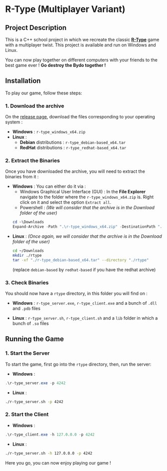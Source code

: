 # R-Type (Multiplayer Variant)

## Project Description
This is a C++ school project in which we recreate the classic [**R-Type**](https://rtype.fandom.com/wiki/R-Type) game with a multiplayer twist. This project is available and run on Windows and Linux.

You can now play together on different computers with your friends to the best game ever ! **Go destroy the Bydo together !**

## Installation
To play our game, follow these steps:

### 1. Download the archive
On the [release page](https://github.com/Tugduoff/RType/releases), download the files corresponding to your operating system :
- **Windows** : `r-type_windows_x64.zip`
- **Linux** : 
  - **Debian** distributions : `r-type_debian-based_x64.tar`
  - **RedHat** distributions : `r-type_redhat-based_x64.tar`

### 2. Extract the Binaries
Once you have downloaded the archive, you will need to extract the binaries from it :

- **Windows** :
You can either do it via :
  - Windows Graphical User Interface (GUI) :
  In the **File Explorer** navigate to the folder where the `r-type_windows_x64.zip` is. Right click on it and select the  option `Extract all`.
  &nbsp;
  - Powershell : *(We will consider that the archive is in the Download folder of the user)*
  ```powershell
  cd ~\Downloads
  Expand-Archive -Path ".\r-type_windows_x64.zip" -DestinationPath ".\rtype"
  ```
- **Linux** : 
  *(Once again, we will consider that the archive is in the Download folder of the user)*
  ```bash
  cd ~/Downloads
  mkdir ./rtype
  tar -xf "./r-type_debian-based_x64.tar" --directory "./rtype"
  ```
  (replace `debian-based` by `redhat-based` if you have the redhat archive)

### 3. Check Binaries

You should now have a `rtype` directory, in this folder you will find on : 
- **Windows** : `r-type_server.exe`, `r-type_client.exe` and a bunch of `.dll` and `.pdb` files

- **Linux** : `r-type_server.sh`, `r-type_client.sh` and a `lib` folder in which a bunch of `.so` files


## Running the Game

### 1. Start the Server
To start the game, first go into the `rtype` directory, then, run the server:
- **Windows** : 
```powershell
.\r-type_server.exe -p 4242
```
- **Linux** : 
```bash
./r-type_server.sh -p 4242
```

### 2. Start the Client
- **Windows** : 
```powershell
.\r-type_client.exe -h 127.0.0.0 -p 4242
```
- **Linux** : 
```bash
./r-type_server.sh -h 127.0.0.0 -p 4242
```

Here you go, you can now enjoy playing our game !
